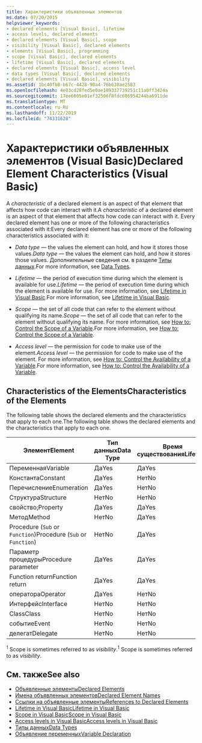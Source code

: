```yaml
---
title: Характеристики объявленных элементов
ms.date: 07/20/2015
helpviewer_keywords:
- declared elements [Visual Basic], lifetime
- access levels, declared elements
- declared elements [Visual Basic], scope
- visibility [Visual Basic], declared elements
- elements [Visual Basic], programming
- scope [Visual Basic], declared elements
- lifetime [Visual Basic], declared elements
- declared elements [Visual Basic], access level
- data types [Visual Basic], declared elements
- declared elements [Visual Basic], visibility
ms.assetid: 1bc40fb8-b67c-4428-90a4-76b630ae2583
ms.openlocfilehash: 4e03cd28fed5e0ae109337739251c11a0ff3424a
ms.sourcegitcommit: 17ee6605e01ef32506f8fdc686954244ba6911de
ms.translationtype: MT
ms.contentlocale: ru-RU
ms.lasthandoff: 11/22/2019
ms.locfileid: "74331628"
---
```

# <a name="declared-element-characteristics-visual-basic"></a><span data-ttu-id="35d5a-102">Характеристики объявленных элементов (Visual Basic)</span><span class="sxs-lookup"><span data-stu-id="35d5a-102">Declared Element Characteristics (Visual Basic)</span></span>
<span data-ttu-id="35d5a-103">A *characteristic* of a declared element is an aspect of that element that affects how code can interact with it.</span><span class="sxs-lookup"><span data-stu-id="35d5a-103">A *characteristic* of a declared element is an aspect of that element that affects how code can interact with it.</span></span> <span data-ttu-id="35d5a-104">Every declared element has one or more of the following characteristics associated with it:</span><span class="sxs-lookup"><span data-stu-id="35d5a-104">Every declared element has one or more of the following characteristics associated with it:</span></span>  
  
- <span data-ttu-id="35d5a-105">*Data type* — the values the element can hold, and how it stores those values.</span><span class="sxs-lookup"><span data-stu-id="35d5a-105">*Data type* — the values the element can hold, and how it stores those values.</span></span> <span data-ttu-id="35d5a-106">Дополнительные сведения см. в разделе [Типы данных](../../../../visual-basic/language-reference/data-types/index.md).</span><span class="sxs-lookup"><span data-stu-id="35d5a-106">For more information, see [Data Types](../../../../visual-basic/language-reference/data-types/index.md).</span></span>  
  
- <span data-ttu-id="35d5a-107">*Lifetime* — the period of execution time during which the element is available for use.</span><span class="sxs-lookup"><span data-stu-id="35d5a-107">*Lifetime* — the period of execution time during which the element is available for use.</span></span> <span data-ttu-id="35d5a-108">For more information, see [Lifetime in Visual Basic](../../../../visual-basic/programming-guide/language-features/declared-elements/lifetime.md).</span><span class="sxs-lookup"><span data-stu-id="35d5a-108">For more information, see [Lifetime in Visual Basic](../../../../visual-basic/programming-guide/language-features/declared-elements/lifetime.md).</span></span>  
  
- <span data-ttu-id="35d5a-109">*Scope* — the set of all code that can refer to the element without qualifying its name.</span><span class="sxs-lookup"><span data-stu-id="35d5a-109">*Scope* — the set of all code that can refer to the element without qualifying its name.</span></span> <span data-ttu-id="35d5a-110">For more information, see [How to: Control the Scope of a Variable](../../../../visual-basic/programming-guide/language-features/declared-elements/how-to-control-the-scope-of-a-variable.md).</span><span class="sxs-lookup"><span data-stu-id="35d5a-110">For more information, see [How to: Control the Scope of a Variable](../../../../visual-basic/programming-guide/language-features/declared-elements/how-to-control-the-scope-of-a-variable.md).</span></span>  
  
- <span data-ttu-id="35d5a-111">*Access level* — the permission for code to make use of the element.</span><span class="sxs-lookup"><span data-stu-id="35d5a-111">*Access level* — the permission for code to make use of the element.</span></span> <span data-ttu-id="35d5a-112">For more information, see [How to: Control the Availability of a Variable](../../../../visual-basic/programming-guide/language-features/declared-elements/how-to-control-the-availability-of-a-variable.md).</span><span class="sxs-lookup"><span data-stu-id="35d5a-112">For more information, see [How to: Control the Availability of a Variable](../../../../visual-basic/programming-guide/language-features/declared-elements/how-to-control-the-availability-of-a-variable.md).</span></span>  
  
## <a name="characteristics-of-the-elements"></a><span data-ttu-id="35d5a-113">Characteristics of the Elements</span><span class="sxs-lookup"><span data-stu-id="35d5a-113">Characteristics of the Elements</span></span>  
 <span data-ttu-id="35d5a-114">The following table shows the declared elements and the characteristics that apply to each one.</span><span class="sxs-lookup"><span data-stu-id="35d5a-114">The following table shows the declared elements and the characteristics that apply to each one.</span></span>  
  
|<span data-ttu-id="35d5a-115">Элемент</span><span class="sxs-lookup"><span data-stu-id="35d5a-115">Element</span></span>|<span data-ttu-id="35d5a-116">Тип данных</span><span class="sxs-lookup"><span data-stu-id="35d5a-116">Data Type</span></span>|<span data-ttu-id="35d5a-117">Время существования</span><span class="sxs-lookup"><span data-stu-id="35d5a-117">Lifetime</span></span>|<span data-ttu-id="35d5a-118">Scope <sup>1</sup></span><span class="sxs-lookup"><span data-stu-id="35d5a-118">Scope <sup>1</sup></span></span>|<span data-ttu-id="35d5a-119">Access Level</span><span class="sxs-lookup"><span data-stu-id="35d5a-119">Access Level</span></span>|  
|-------------|---------------|--------------|------------------------|------------------|  
|<span data-ttu-id="35d5a-120">Переменная</span><span class="sxs-lookup"><span data-stu-id="35d5a-120">Variable</span></span>|<span data-ttu-id="35d5a-121">Да</span><span class="sxs-lookup"><span data-stu-id="35d5a-121">Yes</span></span>|<span data-ttu-id="35d5a-122">Да</span><span class="sxs-lookup"><span data-stu-id="35d5a-122">Yes</span></span>|<span data-ttu-id="35d5a-123">Да</span><span class="sxs-lookup"><span data-stu-id="35d5a-123">Yes</span></span>|<span data-ttu-id="35d5a-124">Да</span><span class="sxs-lookup"><span data-stu-id="35d5a-124">Yes</span></span>|  
|<span data-ttu-id="35d5a-125">Константа</span><span class="sxs-lookup"><span data-stu-id="35d5a-125">Constant</span></span>|<span data-ttu-id="35d5a-126">Да</span><span class="sxs-lookup"><span data-stu-id="35d5a-126">Yes</span></span>|<span data-ttu-id="35d5a-127">Нет</span><span class="sxs-lookup"><span data-stu-id="35d5a-127">No</span></span>|<span data-ttu-id="35d5a-128">Да</span><span class="sxs-lookup"><span data-stu-id="35d5a-128">Yes</span></span>|<span data-ttu-id="35d5a-129">Да</span><span class="sxs-lookup"><span data-stu-id="35d5a-129">Yes</span></span>|  
|<span data-ttu-id="35d5a-130">Перечисление</span><span class="sxs-lookup"><span data-stu-id="35d5a-130">Enumeration</span></span>|<span data-ttu-id="35d5a-131">Да</span><span class="sxs-lookup"><span data-stu-id="35d5a-131">Yes</span></span>|<span data-ttu-id="35d5a-132">Нет</span><span class="sxs-lookup"><span data-stu-id="35d5a-132">No</span></span>|<span data-ttu-id="35d5a-133">Да</span><span class="sxs-lookup"><span data-stu-id="35d5a-133">Yes</span></span>|<span data-ttu-id="35d5a-134">Да</span><span class="sxs-lookup"><span data-stu-id="35d5a-134">Yes</span></span>|  
|<span data-ttu-id="35d5a-135">Структура</span><span class="sxs-lookup"><span data-stu-id="35d5a-135">Structure</span></span>|<span data-ttu-id="35d5a-136">Нет</span><span class="sxs-lookup"><span data-stu-id="35d5a-136">No</span></span>|<span data-ttu-id="35d5a-137">Нет</span><span class="sxs-lookup"><span data-stu-id="35d5a-137">No</span></span>|<span data-ttu-id="35d5a-138">Да</span><span class="sxs-lookup"><span data-stu-id="35d5a-138">Yes</span></span>|<span data-ttu-id="35d5a-139">Да</span><span class="sxs-lookup"><span data-stu-id="35d5a-139">Yes</span></span>|  
|<span data-ttu-id="35d5a-140">свойство;</span><span class="sxs-lookup"><span data-stu-id="35d5a-140">Property</span></span>|<span data-ttu-id="35d5a-141">Да</span><span class="sxs-lookup"><span data-stu-id="35d5a-141">Yes</span></span>|<span data-ttu-id="35d5a-142">Да</span><span class="sxs-lookup"><span data-stu-id="35d5a-142">Yes</span></span>|<span data-ttu-id="35d5a-143">Да</span><span class="sxs-lookup"><span data-stu-id="35d5a-143">Yes</span></span>|<span data-ttu-id="35d5a-144">Да</span><span class="sxs-lookup"><span data-stu-id="35d5a-144">Yes</span></span>|  
|<span data-ttu-id="35d5a-145">Метод</span><span class="sxs-lookup"><span data-stu-id="35d5a-145">Method</span></span>|<span data-ttu-id="35d5a-146">Нет</span><span class="sxs-lookup"><span data-stu-id="35d5a-146">No</span></span>|<span data-ttu-id="35d5a-147">Да</span><span class="sxs-lookup"><span data-stu-id="35d5a-147">Yes</span></span>|<span data-ttu-id="35d5a-148">Да</span><span class="sxs-lookup"><span data-stu-id="35d5a-148">Yes</span></span>|<span data-ttu-id="35d5a-149">Да</span><span class="sxs-lookup"><span data-stu-id="35d5a-149">Yes</span></span>|  
|<span data-ttu-id="35d5a-150">Procedure (`Sub` or `Function`)</span><span class="sxs-lookup"><span data-stu-id="35d5a-150">Procedure (`Sub` or `Function`)</span></span>|<span data-ttu-id="35d5a-151">Нет</span><span class="sxs-lookup"><span data-stu-id="35d5a-151">No</span></span>|<span data-ttu-id="35d5a-152">Да</span><span class="sxs-lookup"><span data-stu-id="35d5a-152">Yes</span></span>|<span data-ttu-id="35d5a-153">Да</span><span class="sxs-lookup"><span data-stu-id="35d5a-153">Yes</span></span>|<span data-ttu-id="35d5a-154">Да</span><span class="sxs-lookup"><span data-stu-id="35d5a-154">Yes</span></span>|  
|<span data-ttu-id="35d5a-155">Параметр процедуры</span><span class="sxs-lookup"><span data-stu-id="35d5a-155">Procedure parameter</span></span>|<span data-ttu-id="35d5a-156">Да</span><span class="sxs-lookup"><span data-stu-id="35d5a-156">Yes</span></span>|<span data-ttu-id="35d5a-157">Да</span><span class="sxs-lookup"><span data-stu-id="35d5a-157">Yes</span></span>|<span data-ttu-id="35d5a-158">Да</span><span class="sxs-lookup"><span data-stu-id="35d5a-158">Yes</span></span>|<span data-ttu-id="35d5a-159">Нет</span><span class="sxs-lookup"><span data-stu-id="35d5a-159">No</span></span>|  
|<span data-ttu-id="35d5a-160">Function return</span><span class="sxs-lookup"><span data-stu-id="35d5a-160">Function return</span></span>|<span data-ttu-id="35d5a-161">Да</span><span class="sxs-lookup"><span data-stu-id="35d5a-161">Yes</span></span>|<span data-ttu-id="35d5a-162">Да</span><span class="sxs-lookup"><span data-stu-id="35d5a-162">Yes</span></span>|<span data-ttu-id="35d5a-163">Да</span><span class="sxs-lookup"><span data-stu-id="35d5a-163">Yes</span></span>|<span data-ttu-id="35d5a-164">Нет</span><span class="sxs-lookup"><span data-stu-id="35d5a-164">No</span></span>|  
|<span data-ttu-id="35d5a-165">оператора</span><span class="sxs-lookup"><span data-stu-id="35d5a-165">Operator</span></span>|<span data-ttu-id="35d5a-166">Да</span><span class="sxs-lookup"><span data-stu-id="35d5a-166">Yes</span></span>|<span data-ttu-id="35d5a-167">Нет</span><span class="sxs-lookup"><span data-stu-id="35d5a-167">No</span></span>|<span data-ttu-id="35d5a-168">Да</span><span class="sxs-lookup"><span data-stu-id="35d5a-168">Yes</span></span>|<span data-ttu-id="35d5a-169">Да</span><span class="sxs-lookup"><span data-stu-id="35d5a-169">Yes</span></span>|  
|<span data-ttu-id="35d5a-170">Интерфейс</span><span class="sxs-lookup"><span data-stu-id="35d5a-170">Interface</span></span>|<span data-ttu-id="35d5a-171">Нет</span><span class="sxs-lookup"><span data-stu-id="35d5a-171">No</span></span>|<span data-ttu-id="35d5a-172">Нет</span><span class="sxs-lookup"><span data-stu-id="35d5a-172">No</span></span>|<span data-ttu-id="35d5a-173">Да</span><span class="sxs-lookup"><span data-stu-id="35d5a-173">Yes</span></span>|<span data-ttu-id="35d5a-174">Да</span><span class="sxs-lookup"><span data-stu-id="35d5a-174">Yes</span></span>|  
|<span data-ttu-id="35d5a-175">Class</span><span class="sxs-lookup"><span data-stu-id="35d5a-175">Class</span></span>|<span data-ttu-id="35d5a-176">Нет</span><span class="sxs-lookup"><span data-stu-id="35d5a-176">No</span></span>|<span data-ttu-id="35d5a-177">Нет</span><span class="sxs-lookup"><span data-stu-id="35d5a-177">No</span></span>|<span data-ttu-id="35d5a-178">Да</span><span class="sxs-lookup"><span data-stu-id="35d5a-178">Yes</span></span>|<span data-ttu-id="35d5a-179">Да</span><span class="sxs-lookup"><span data-stu-id="35d5a-179">Yes</span></span>|  
|<span data-ttu-id="35d5a-180">событие</span><span class="sxs-lookup"><span data-stu-id="35d5a-180">Event</span></span>|<span data-ttu-id="35d5a-181">Нет</span><span class="sxs-lookup"><span data-stu-id="35d5a-181">No</span></span>|<span data-ttu-id="35d5a-182">Нет</span><span class="sxs-lookup"><span data-stu-id="35d5a-182">No</span></span>|<span data-ttu-id="35d5a-183">Да</span><span class="sxs-lookup"><span data-stu-id="35d5a-183">Yes</span></span>|<span data-ttu-id="35d5a-184">Да</span><span class="sxs-lookup"><span data-stu-id="35d5a-184">Yes</span></span>|  
|<span data-ttu-id="35d5a-185">делегат</span><span class="sxs-lookup"><span data-stu-id="35d5a-185">Delegate</span></span>|<span data-ttu-id="35d5a-186">Нет</span><span class="sxs-lookup"><span data-stu-id="35d5a-186">No</span></span>|<span data-ttu-id="35d5a-187">Нет</span><span class="sxs-lookup"><span data-stu-id="35d5a-187">No</span></span>|<span data-ttu-id="35d5a-188">Да</span><span class="sxs-lookup"><span data-stu-id="35d5a-188">Yes</span></span>|<span data-ttu-id="35d5a-189">Да</span><span class="sxs-lookup"><span data-stu-id="35d5a-189">Yes</span></span>|  
  
 <span data-ttu-id="35d5a-190"><sup>1</sup> Scope is sometimes referred to as *visibility*.</span><span class="sxs-lookup"><span data-stu-id="35d5a-190"><sup>1</sup> Scope is sometimes referred to as *visibility*.</span></span>  
  
## <a name="see-also"></a><span data-ttu-id="35d5a-191">См. также</span><span class="sxs-lookup"><span data-stu-id="35d5a-191">See also</span></span>

- [<span data-ttu-id="35d5a-192">Объявленные элементы</span><span class="sxs-lookup"><span data-stu-id="35d5a-192">Declared Elements</span></span>](../../../../visual-basic/programming-guide/language-features/declared-elements/index.md)
- [<span data-ttu-id="35d5a-193">Имена объявленных элементов</span><span class="sxs-lookup"><span data-stu-id="35d5a-193">Declared Element Names</span></span>](../../../../visual-basic/programming-guide/language-features/declared-elements/declared-element-names.md)
- [<span data-ttu-id="35d5a-194">Ссылки на объявленные элементы</span><span class="sxs-lookup"><span data-stu-id="35d5a-194">References to Declared Elements</span></span>](../../../../visual-basic/programming-guide/language-features/declared-elements/references-to-declared-elements.md)
- [<span data-ttu-id="35d5a-195">Lifetime in Visual Basic</span><span class="sxs-lookup"><span data-stu-id="35d5a-195">Lifetime in Visual Basic</span></span>](../../../../visual-basic/programming-guide/language-features/declared-elements/lifetime.md)
- [<span data-ttu-id="35d5a-196">Scope in Visual Basic</span><span class="sxs-lookup"><span data-stu-id="35d5a-196">Scope in Visual Basic</span></span>](../../../../visual-basic/programming-guide/language-features/declared-elements/scope.md)
- [<span data-ttu-id="35d5a-197">Access levels in Visual Basic</span><span class="sxs-lookup"><span data-stu-id="35d5a-197">Access levels in Visual Basic</span></span>](../../../../visual-basic/programming-guide/language-features/declared-elements/access-levels.md)
- [<span data-ttu-id="35d5a-198">Типы данных</span><span class="sxs-lookup"><span data-stu-id="35d5a-198">Data Types</span></span>](../../../../visual-basic/programming-guide/language-features/data-types/index.md)
- [<span data-ttu-id="35d5a-199">Объявление переменных</span><span class="sxs-lookup"><span data-stu-id="35d5a-199">Variable Declaration</span></span>](../../../../visual-basic/programming-guide/language-features/variables/variable-declaration.md)
